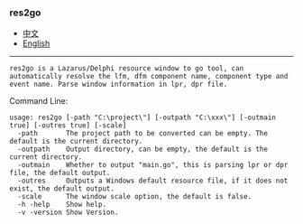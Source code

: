 ### res2go  

* [中文](README.zh-CN.md)  
* [English](README.md)  

----

`res2go is a Lazarus/Delphi resource window to go tool, can automatically resolve the lfm, dfm component name, component type and event name. Parse window information in lpr, dpr file.`   

Command Line:  
```
usage: res2go [-path "C:\project\"] [-outpath "C:\xxx\"] [-outmain true] [-outres true] [-scale]
  -path       The project path to be converted can be empty. The default is the current directory.
  -outpath    Output directory, can be empty, the default is the current directory.
  -outmain    Whether to output "main.go", this is parsing lpr or dpr file, the default output.
  -outres     Outputs a Windows default resource file, if it does not exist, the default output.
  -scale      The window scale option, the default is false.
  -h -help    Show help.
  -v -version Show Version.
```